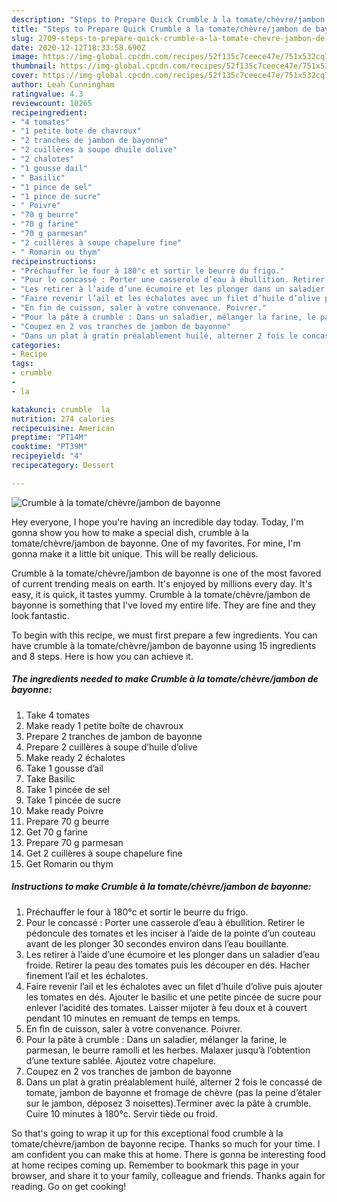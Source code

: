 ```yaml
---
description: "Steps to Prepare Quick Crumble à la tomate/chèvre/jambon de bayonne"
title: "Steps to Prepare Quick Crumble à la tomate/chèvre/jambon de bayonne"
slug: 2709-steps-to-prepare-quick-crumble-a-la-tomate-chevre-jambon-de-bayonne
date: 2020-12-12T18:33:58.690Z
image: https://img-global.cpcdn.com/recipes/52f135c7ceece47e/751x532cq70/crumble-a-la-tomatechevrejambon-de-bayonne-photo-principale-de-la-recette.jpg
thumbnail: https://img-global.cpcdn.com/recipes/52f135c7ceece47e/751x532cq70/crumble-a-la-tomatechevrejambon-de-bayonne-photo-principale-de-la-recette.jpg
cover: https://img-global.cpcdn.com/recipes/52f135c7ceece47e/751x532cq70/crumble-a-la-tomatechevrejambon-de-bayonne-photo-principale-de-la-recette.jpg
author: Leah Cunningham
ratingvalue: 4.3
reviewcount: 10265
recipeingredient:
- "4 tomates"
- "1 petite bote de chavroux"
- "2 tranches de jambon de bayonne"
- "2 cuillères à soupe dhuile dolive"
- "2 chalotes"
- "1 gousse dail"
- " Basilic"
- "1 pince de sel"
- "1 pince de sucre"
- " Poivre"
- "70 g beurre"
- "70 g farine"
- "70 g parmesan"
- "2 cuillères à soupe chapelure fine"
- " Romarin ou thym"
recipeinstructions:
- "Préchauffer le four à 180°c et sortir le beurre du frigo."
- "Pour le concassé : Porter une casserole d’eau à ébullition. Retirer le pédoncule des tomates et les inciser à l’aide de la pointe d’un couteau avant de les plonger 30 secondes environ dans l’eau bouillante."
- "Les retirer à l’aide d’une écumoire et les plonger dans un saladier d’eau froide. Retirer la peau des tomates puis les découper en dés. Hacher finement l’ail et les échalotes."
- "Faire revenir l’ail et les échalotes avec un filet d’huile d’olive puis ajouter les tomates en dés. Ajouter le basilic et une petite pincée de sucre pour enlever l’acidité des tomates. Laisser mijoter à feu doux et à couvert pendant 10 minutes en remuant de temps en temps."
- "En fin de cuisson, saler à votre convenance. Poivrer."
- "Pour la pâte à crumble : Dans un saladier, mélanger la farine, le parmesan, le beurre ramolli et les herbes. Malaxer jusqu’à l’obtention d’une texture sablée. Ajoutez votre chapelure."
- "Coupez en 2 vos tranches de jambon de bayonne"
- "Dans un plat à gratin préalablement huilé, alterner 2 fois le concassé de tomate, jambon de bayonne et fromage de chèvre (pas la peine d’étaler sur le jambon, déposez 3 noisettes).Terminer avec la pâte à crumble. Cuire 10 minutes à 180°c. Servir tiède ou froid."
categories:
- Recipe
tags:
- crumble
- 
- la

katakunci: crumble  la 
nutrition: 274 calories
recipecuisine: American
preptime: "PT14M"
cooktime: "PT39M"
recipeyield: "4"
recipecategory: Dessert

---
```



![Crumble à la tomate/chèvre/jambon de bayonne](https://img-global.cpcdn.com/recipes/52f135c7ceece47e/751x532cq70/crumble-a-la-tomatechevrejambon-de-bayonne-photo-principale-de-la-recette.jpg)

Hey everyone, I hope you're having an incredible day today. Today, I'm gonna show you how to make a special dish, crumble à la tomate/chèvre/jambon de bayonne. One of my favorites. For mine, I'm gonna make it a little bit unique. This will be really delicious.

Crumble à la tomate/chèvre/jambon de bayonne is one of the most favored of current trending meals on earth. It's enjoyed by millions every day. It's easy, it is quick, it tastes yummy. Crumble à la tomate/chèvre/jambon de bayonne is something that I've loved my entire life. They are fine and they look fantastic.




To begin with this recipe, we must first prepare a few ingredients. You can have crumble à la tomate/chèvre/jambon de bayonne using 15 ingredients and 8 steps. Here is how you can achieve it.

<!--inarticleads1-->

##### The ingredients needed to make Crumble à la tomate/chèvre/jambon de bayonne:

1. Take 4 tomates
1. Make ready 1 petite boîte de chavroux
1. Prepare 2 tranches de jambon de bayonne
1. Prepare 2 cuillères à soupe d’huile d’olive
1. Make ready 2 échalotes
1. Take 1 gousse d’ail
1. Take  Basilic
1. Take 1 pincée de sel
1. Take 1 pincée de sucre
1. Make ready  Poivre
1. Prepare 70 g beurre
1. Get 70 g farine
1. Prepare 70 g parmesan
1. Get 2 cuillères à soupe chapelure fine
1. Get  Romarin ou thym




<!--inarticleads2-->

##### Instructions to make Crumble à la tomate/chèvre/jambon de bayonne:

1. Préchauffer le four à 180°c et sortir le beurre du frigo.
1. Pour le concassé : Porter une casserole d’eau à ébullition. Retirer le pédoncule des tomates et les inciser à l’aide de la pointe d’un couteau avant de les plonger 30 secondes environ dans l’eau bouillante.
1. Les retirer à l’aide d’une écumoire et les plonger dans un saladier d’eau froide. Retirer la peau des tomates puis les découper en dés. Hacher finement l’ail et les échalotes.
1. Faire revenir l’ail et les échalotes avec un filet d’huile d’olive puis ajouter les tomates en dés. Ajouter le basilic et une petite pincée de sucre pour enlever l’acidité des tomates. Laisser mijoter à feu doux et à couvert pendant 10 minutes en remuant de temps en temps.
1. En fin de cuisson, saler à votre convenance. Poivrer.
1. Pour la pâte à crumble : Dans un saladier, mélanger la farine, le parmesan, le beurre ramolli et les herbes. Malaxer jusqu’à l’obtention d’une texture sablée. Ajoutez votre chapelure.
1. Coupez en 2 vos tranches de jambon de bayonne
1. Dans un plat à gratin préalablement huilé, alterner 2 fois le concassé de tomate, jambon de bayonne et fromage de chèvre (pas la peine d’étaler sur le jambon, déposez 3 noisettes).Terminer avec la pâte à crumble. Cuire 10 minutes à 180°c. Servir tiède ou froid.




So that's going to wrap it up for this exceptional food crumble à la tomate/chèvre/jambon de bayonne recipe. Thanks so much for your time. I am confident you can make this at home. There is gonna be interesting food at home recipes coming up. Remember to bookmark this page in your browser, and share it to your family, colleague and friends. Thanks again for reading. Go on get cooking!

